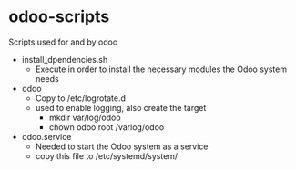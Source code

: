 # odoo-scripts
Scripts used for and by odoo

- install_dpendencies.sh
	- Execute in order to install the necessary modules the Odoo system needs
- odoo
	- Copy to /etc/logrotate.d
	- used to enable logging, also create the target
		- mkdir var/log/odoo
		- chown odoo:root /varlog/odoo
- odoo.service
	- Needed to start the Odoo system as a service
	- copy this file to /etc/systemd/system/
